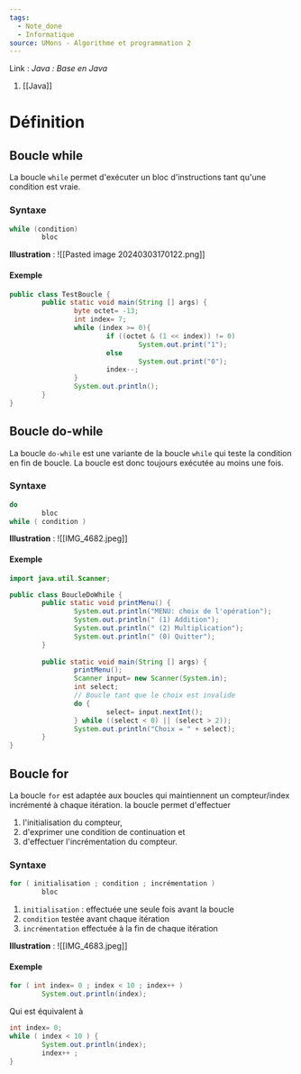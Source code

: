 ```yaml
---
tags:
  - Note_done
  - Informatique
source: UMons - Algorithme et programmation 2
---
```


Link :
_Java : Base en Java_
1. [[Java]]

# Définition
## Boucle while
La boucle `while` permet d'exécuter un bloc d'instructions tant qu'une condition est vraie.
### Syntaxe
```java
while (condition)
		bloc
```
**Illustration** : ![[Pasted image 20240303170122.png]]
#### Exemple
```java
public class TestBoucle {
		public static void main(String [] args) {
				byte octet= -13;
				int index= 7;
				while (index >= 0){
						if ((octet & (1 << index)) != 0)
								System.out.print("1");
						else
								System.out.print("0");
						index--;
				}
				System.out.println();
		}
}
```

## Boucle do-while 
La boucle `do-while` est une variante de la boucle `while` qui teste la condition en fin de boucle. La boucle est donc toujours exécutée au moins une fois.
### Syntaxe
```java
do
		bloc
while ( condition )
```
**Illustration** : ![[IMG_4682.jpeg]]
#### Exemple
```java
import java.util.Scanner;

public class BoucleDoWhile {
		public static void printMenu() {
				System.out.println("MENU: choix de l'opération");
				System.out.println(" (1) Addition");
				System.out.println(" (2) Multiplication");
				System.out.println(" (0) Quitter");
		}
		
		public static void main(String [] args) {
				printMenu();
				Scanner input= new Scanner(System.in);
				int select;
				// Boucle tant que le choix est invalide
				do {
						select= input.nextInt();
				} while ((select < 0) || (select > 2));
				System.out.println("Choix = " + select);
		}
}
```

## Boucle for
La boucle `for` est adaptée aux boucles qui maintiennent un compteur/index incrémenté à chaque itération. la boucle permet d'effectuer 
1. l'initialisation du compteur, 
2. d'exprimer une condition de continuation et 
3. d'effectuer l'incrémentation du compteur.

### Syntaxe 
```java
for ( initialisation ; condition ; incrémentation )
		bloc
```
1. `initialisation` : effectuée une seule fois avant la boucle
2. `condition` testée avant chaque itération 
3. `incrémentation` effectuée à la fin de chaque itération 

**Illustration** : ![[IMG_4683.jpeg]]

#### Exemple
```java
for ( int index= 0 ; index < 10 ; index++ )
		System.out.println(index);
```
Qui est équivalent à 
```java
int index= 0;
while ( index < 10 ) {
		System.out.println(index);
		index++ ;
}
```
